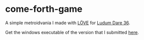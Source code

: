 # come-forth-game
A simple metroidvania I made with [LÖVE](https://love2d.org/) for [Ludum Dare 36](http://ludumdare.com/compo/ludum-dare-36/?action=preview&uid=111650).

Get the windows executable of the version that I submitted [here](http://eonz.net/come_forth_x86.zip).
